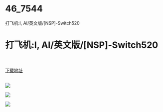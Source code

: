 # 46_7544
打飞机:I, AI/英文版/[NSP]-Switch520
# 打飞机:I, AI/英文版/[NSP]-Switch520
 <br/></br>
[下载地址](https://www.switch520.cc/article/7544 "下载地址")
<br/></br>

<p><span><strong><img src="https://www.switch520.cc/muke_img/upload_art_editor_20201128-1_1d903a746275678227ced1cdb08d298e.jpg"></strong></span></p>
<p><span><strong><img src="https://www.switch520.cc/muke_img/upload_art_editor_20201128-1_44eeffb0c4763fa404374bc867003d1e.jpg"></strong></span></p>
<p><span><strong><img src="https://www.switch520.cc/muke_img/upload_art_editor_20201128-1_5edaad357482493b3802fccbf134d2e2.jpg"></strong></span></p>
<p></p>
<p></p>
